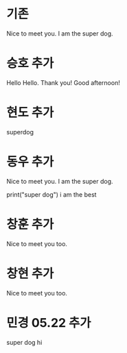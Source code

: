 # 기존
Nice to meet you. I am the super dog.


# 승호 추가
Hello Hello. Thank you!
Good afternoon!


# 현도 추가
superdog


# 동우 추가
Nice to meet you. I am the super dog.

print("super dog")
i am the best


# 창훈 추가
Nice to meet you too.
# 창현 추가
Nice to meet you too.

# 민경 05.22 추가 
super dog hi
